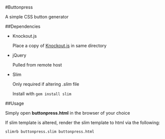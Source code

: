 #Buttonpress

A simple CSS button generator

##Dependencies

* Knockout.js

  Place a copy of
  [Knockout.js](http://knockoutjs.com/downloads/index.html)
  in same directory

* jQuery

  Pulled from remote host

* Slim

  Only required if altering *.slim* file

  Install with `gem install slim`

##Usage

  Simply open **buttonpress.html** in the browser of your choice

  If slim template is altered, render the slim template to html via the
following:

  `slimrb buttonpress.slim buttonpress.html`
